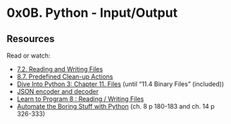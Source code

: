 # 0x0B. Python - Input/Output

## Resources

Read or watch:

 * [7.2. Reading and Writing Files](https://alx-intranet.hbtn.io/rltoken/hFlrZ9E1XROVWcjwwyF52A)
 * [8.7. Predefined Clean-up Actions](https://alx-intranet.hbtn.io/rltoken/0OZ9fzPRjmKWZsID9IRJSg)
 * [Dive Into Python 3: Chapter 11. Files](https://alx-intranet.hbtn.io/rltoken/0osPfNU5d3Shh9PFWgYm9A) (until “11.4 Binary Files” (included))
 * [JSON encoder and decoder](https://alx-intranet.hbtn.io/rltoken/l0B9_pFn1tgBvE7FrT14Zw)
 * [Learn to Program 8 : Reading / Writing Files](https://alx-intranet.hbtn.io/rltoken/ZvtAdnUzjnEVu1sjg3m_tQ)
 * [Automate the Boring Stuff with Python](https://alx-intranet.hbtn.io/rltoken/Ej8YjhxLXpzHW7_rNMd9XQ) (ch. 8 p 180-183 and ch. 14 p 326-333)

